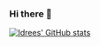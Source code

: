 ### Hi there 👋

<!--
**Idrees-Mo/Idrees-Mo** is a ✨ _special_ ✨ repository because its `README.md` (this file) appears on your GitHub profile.

Here are some ideas to get you started:

- 🔭 I’m currently working on ...
- 🌱 I’m currently learning ...
- 👯 I’m looking to collaborate on ...
- 🤔 I’m looking for help with ...
- 💬 Ask me about ...
- 📫 How to reach me: ...
- 😄 Pronouns: ...
- ⚡ Fun fact: ...
-->
[![Idrees' GitHub stats](https://github-readme-stats.vercel.app/api?username=anuraghazra)](https://github.com/anuraghazra/github-readme-stats)
